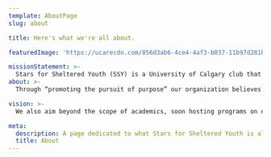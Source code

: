```yaml
---
template: AboutPage
slug: about

title: Here's what we're all about.

featuredImage: 'https://ucarecdn.com/856d3ab6-4ce4-4af3-b037-11b97d281ba8/'

missionStatement: >-
  Stars for Sheltered Youth (SSY) is a University of Calgary club that seeks to establish equal opportunities and extracurricular excellence for youth in shelters and foster homes.
about: >-
  Through “promoting the pursuit of purpose” our organization believes that every teen deserves the opportunity to discover novel passions and find significance in their interests despite socioeconomic circumstances.SSY strives to provide academic guidance in the form of tutoring and mentorship, providing troubled youth with the necessary resources for educational success.

vision: >-
  We also aim beyond the scope of academics, soon hosting programs on exercise, healthy eating, and volunteering; encouraging youth to incorporate elements of self-care even in the face of academic pursuit. With the help of a dedicated team and partnerships with shelters across Calgary, Stars for Sheltered Youth hopes to provide a guiding light to the underrepresented demographic of vulnerable youth city-wide.

meta:
  description: A page dedicated to what Stars for Sheltered Youth is all about.
  title: About
---
```

